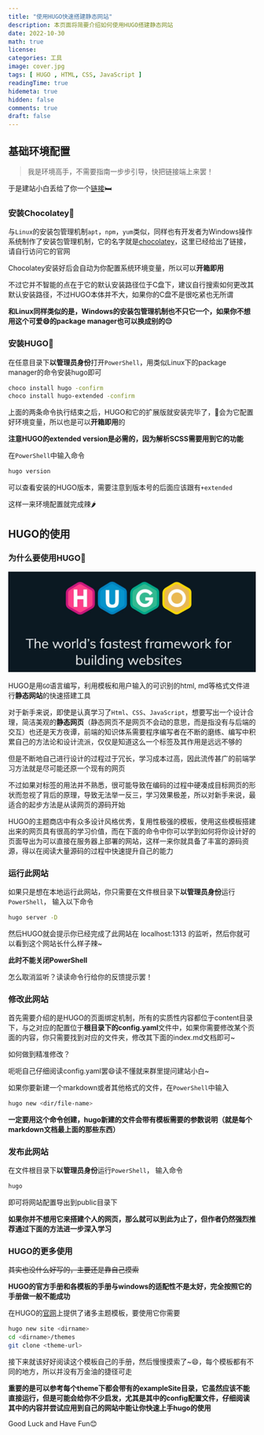 ```yaml
---
title: "使用HUGO快速搭建静态网站"
description: 本页面将简要介绍如何使用HUGO搭建静态网站
date: 2022-10-30
math: true
license: 
categories: 工具
image: cover.jpg
tags: [ HUGO , HTML, CSS, JavaScript ]
readingTime: true
hidemeta: true
hidden: false
comments: true
draft: false
---
```


## 基础环境配置

> 我是环境高手，不需要指南一步步引导，快把链接端上来罢！

于是建站小白丢给了你一个[链接](https://gohugo.io/)🛏

### 安装Chocolatey🍫

与`Linux`的安装包管理机制`apt`，`npm`，`yum`类似，同样也有开发者为Windows操作系统制作了安装包管理机制，它的名字就是[chocolatey](https://chocolatey.org/)，这里已经给出了链接，请自行访问它的官网

Chocolatey安装好后会自动为你配置系统环境变量，所以可以**开箱即用**

不过它并不智能的点在于它的默认安装路径位于C盘下，建议自行搜索如何更改其默认安装路径，不过HUGO本体并不大，如果你的C盘不是很吃紧也无所谓

**和Linux同样类似的是，Windows的安装包管理机制也不只它一个，如果你不想用这个可爱😄的package manager也可以换成别的😔**

### 安装HUGO🦊

在任意目录下**以管理员身份**打开`PowerShell`，用类似Linux下的package manager的命令安装hugo即可

~~~~bash
choco install hugo -confirm
choco install hugo-extended -confirm
~~~~

上面的两条命令执行结束之后，HUGO和它的扩展版就安装完毕了，🍫会为它配置好环境变量，所以也是可以**开箱即用**的

**注意HUGO的extended version是必需的，因为解析SCSS需要用到它的功能**

在`PowerShell`中输入命令
~~~~bash
hugo version
~~~~

可以查看安装的HUGO版本，需要注意到版本号的后面应该跟有`+extended`

这样一来环境配置就完成辣🌶

## HUGO的使用

### 为什么要使用HUGO🧐

![](hugo.jpg)

HUGO是用`GO`语言编写，利用模板和用户输入的可识别的html, md等格式文件进行**静态网站**的快速搭建工具

对于新手来说，即使是认真学习了`Html`、`CSS`、`JavaScript`，想要写出一个设计合理，简洁美观的**静态网页**（静态网页不是网页不会动的意思，而是指没有与后端的交互）也还是天方夜谭，前端的知识体系需要程序编写者在不断的磨练、编写中积累自己的方法论和设计流派，仅仅是知道这么一个标签及其作用是远远不够的

但是不断地自己进行设计的过程过于冗长，学习成本过高，因此流传甚广的前端学习方法就是尽可能还原一个现有的网页

不过如果对标签的用法并不熟悉，很可能导致在编码的过程中硬凑成目标网页的形状而忽视了背后的原理，导致无法举一反三，学习效果极差，所以对新手来说，最适合的起步方法是从读网页的源码开始

HUGO的主题商店中有众多设计风格优秀，复用性极强的模板，使用这些模板搭建出来的网页具有很高的学习价值，而在下面的命令中你可以学到如何将你设计好的页面导出为可以直接在服务器上部署的网站，这样一来你就具备了丰富的源码资源，得以在阅读大量源码的过程中快速提升自己的能力

### 运行此网站

如果只是想在本地运行此网站，你只需要在文件根目录下**以管理员身份**运行`PowerShell`， 输入以下命令

~~~~bash
hugo server -D
~~~~

然后HUGO就会提示你已经完成了此网站在 localhost:1313 的监听，然后你就可以看到这个网站长什么样子辣~

**此时不能关闭PowerShell**

怎么取消监听？读读命令行给你的反馈提示罢！

### 修改此网站

首先需要介绍的是HUGO的页面绑定机制，所有的实质性内容都位于content目录下，与之对应的配置位于**根目录下的config.yaml**文件中，如果你需要修改某个页面的内容，你只需要找到对应的文件夹，修改其下面的index.md文档即可~

如何做到精准修改？

呃呃自己仔细阅读config.yaml罢😄读不懂就来群里提问建站小白~

如果你要新建一个markdown或者其他格式的文件，在`PowerShell`中输入

~~~~bash
hugo new <dir/file-name>
~~~~

**一定要用这个命令创建，hugo新建的文件会带有模板需要的参数说明（就是每个markdown文档最上面的那些东西）**

### 发布此网站

在文件根目录下**以管理员身份**运行`PowerShell`， 输入命令

~~~~bash
hugo
~~~~

即可将网站配置导出到public目录下

**如果你并不想用它来搭建个人的网页，那么就可以到此为止了，但作者仍然强烈推荐通过下面的方法进一步深入学习**

### HUGO的更多使用

~~其实也没什么好写的，主要还是靠自己摸索~~

**HUGO的官方手册和各模板的手册与windows的适配性不是太好，完全按照它的手册做一般不能成功**

在HUGO的[官网](https://themes.gohugo.io/)上提供了诸多主题模板，要使用它你需要

~~~~bash
hugo new site <dirname>
cd <dirname>/themes
git clone <theme-url>
~~~~

接下来就该好好阅读这个模板自己的手册，然后慢慢摸索了~😄，每个模板都有不同的地方，所以并没有万金油的捷径可走

**重要的是可以参考每个theme下都会带有的exampleSite目录，它虽然应该不能直接运行，但是可能会给你不少启发，尤其是其中的config配置文件，仔细阅读其中的内容并尝试应用到自己的网站中能让你快速上手hugo的使用**

Good Luck and Have Fun😊
